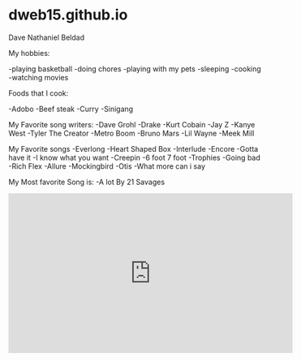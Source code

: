 # dweb15.github.io
Dave Nathaniel Beldad

My hobbies:

-playing basketball
-doing chores
-playing with my pets
-sleeping
-cooking
-watching movies

Foods that I cook:

-Adobo
-Beef steak
-Curry
-Sinigang

My Favorite song writers:
-Dave Grohl
-Drake
-Kurt Cobain
-Jay Z 
-Kanye West
-Tyler The Creator
-Metro Boom
-Bruno Mars 
-Lil Wayne
-Meek Mill

My Favorite songs 
-Everlong
-Heart Shaped Box 
-Interlude
-Encore
-Gotta have it
-I know what you want
-Creepin
-6 foot 7 foot
-Trophies
-Going bad
-Rich Flex
-Allure
-Mockingbird
-Otis
-What more can i say

My Most favorite Song is: 
-A lot By 21 Savages 
<iframe width="560" height="315" src="https://www.youtube.com/embed/DmWWqogr_r8" title="YouTube video player" frameborder="0" allow="accelerometer; autoplay; clipboard-write; encrypted-media; gyroscope; picture-in-picture; web-share" allowfullscreen></iframe>

